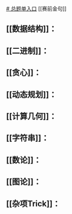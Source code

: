 [# 总题单入口](https://zhuanlan.zhihu.com/p/716449304)
[[赛前金句]]
## [[数据结构]]：

## [[二进制]]：

## [[贪心]]：

## [[动态规划]]：

## [[计算几何]]：

## [[字符串]]：

## [[数论]]：

## [[图论]]：

## [[杂项Trick]]：

